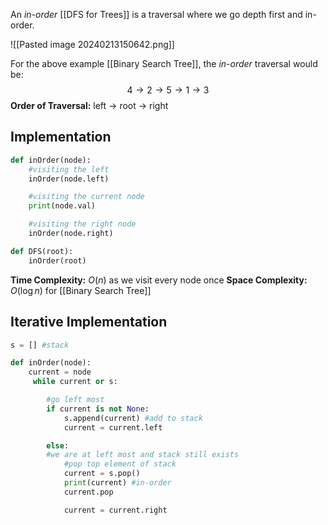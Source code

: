 An *in-order* [[DFS for Trees]] is a traversal where we go depth first and in-order. 

![[Pasted image 20240213150642.png]]

For the above example [[Binary Search Tree]], the *in-order* traversal would be:
$$4 \rightarrow 2 \rightarrow 5 \rightarrow 1 \rightarrow 3$$
**Order of Traversal:** left $\rightarrow$ root $\rightarrow$ right
## Implementation 

```python 
def inOrder(node):
	#visiting the left 
	inOrder(node.left)

	#visiting the current node 
	print(node.val)

	#visiting the right node 
	inOrder(node.right)

def DFS(root):
	inOrder(root)

```

**Time Complexity:** $O(n)$ as we visit every node once 
**Space Complexity:** $O(\log n)$ for [[Binary Search Tree]]

## Iterative Implementation 

``` python 
s = [] #stack 

def inOrder(node):
	current = node
	 while current or s: 

		#go left most 
		if current is not None: 
			s.append(current) #add to stack 
			current = current.left  

		else: 
		#we are at left most and stack still exists 
			#pop top element of stack 
			current = s.pop()
			print(current) #in-order 
			current.pop

			current = current.right 


```

